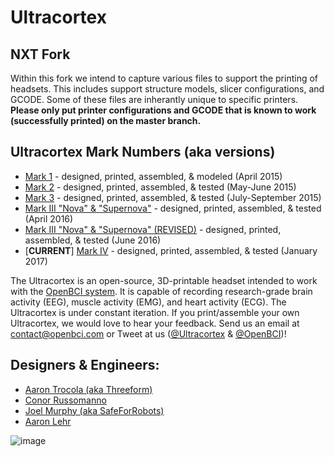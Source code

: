 # Ultracortex

## NXT Fork
Within this fork we intend to capture various files to support the printing of headsets. This includes support structure models, slicer configurations, and GCODE. Some of these files are inherantly unique to specific printers. **Please only put printer configurations and GCODE that is known to work (successfully printed) on the master branch.**

## Ultracortex Mark Numbers (aka versions)

* [Mark 1](https://github.com/OpenBCI/Ultracortex/tree/master/Mark_1) - designed, printed, assembled, & modeled (April 2015)
* [Mark 2](https://github.com/OpenBCI/Ultracortex/tree/master/Mark_2) - designed, printed, assembled, & tested (May-June 2015)
* [Mark 3](https://github.com/OpenBCI/Ultracortex/tree/master/Mark_3) - designed, printed, assembled, & tested (July-September 2015)
* [Mark III "Nova" & "Supernova"](https://github.com/OpenBCI/Ultracortex/tree/master/Mark_III_Nova) - designed, printed, assembled, & tested (April 2016)
* [Mark III "Nova" & "Supernova" (REVISED)](https://github.com/OpenBCI/Ultracortex/tree/master/Mark_III_Nova_REVISED) - designed, printed, assembled, & tested (June 2016)
* [**CURRENT**] [Mark IV](https://github.com/OpenBCI/Ultracortex/tree/master/Mark_IV) - designed, printed, assembled, & tested (January 2017)

The Ultracortex is an open-source, 3D-printable headset intended to work with the [OpenBCI system](http://openbci.com/). It is capable of recording research-grade brain activity (EEG), muscle activity (EMG), and heart activity (ECG). The Ultracortex is under constant iteration. If you print/assemble your own Ultracortex, we would love to hear your feedback. Send us an email at [contact@openbci.com](mailto:contact@openbci.com) or Tweet at us ([@Ultracortex](https://twitter.com/Ultracortex) & [@OpenBCI](https://twitter.com/OpenBCI))!

## Designers & Engineers:

* [Aaron Trocola (aka Threeform)](http://threeformfashion.com/)
* [Conor Russomanno](https://twitter.com/russomanno15)
* [Joel Murphy (aka SafeForRobots)](https://twitter.com/safeforrobots)
* [Aaron Lehr](http://aaronlehr.com/portfolio/)

![image](./Mark3.JPG)

